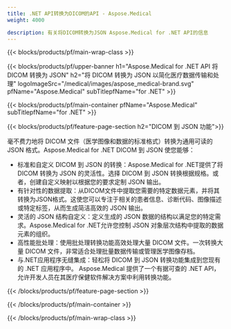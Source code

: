 ```yaml
---
title: .NET API转换为DICOM的API - Aspose.Medical
weight: 4000

description: 有关将DICOM转换为JSON Aspose.Medical for .NET API的信息
---
```


{{< blocks/products/pf/main-wrap-class >}}

{{< blocks/products/pf/upper-banner h1="Aspose.Medical for .NET API 将 DICOM 转换为 JSON" h2="将 DICOM 转换为 JSON 以简化医疗数据传输和处理" logoImageSrc="/medical/images/aspose_medical-brand.svg" pfName="Aspose.Medical" subTitlepfName="for .NET" >}}

{{< blocks/products/pf/main-container pfName="Aspose.Medical" subTitlepfName="for .NET" >}}

{{< blocks/products/pf/feature-page-section h2="DICOM 到 JSON 功能">}}

<p>毫不费力地将 DICOM 文件（医学图像和数据的标准格式）转换为通用可读的 JSON 格式。Aspose.Medical for .NET DICOM 到 JSON 使您能够：</p>

<ul>
<li>标准和自定义 DICOM 到 JSON 的转换：Aspose.Medical for .NET提供了将 DICOM 转换为 JSON 的灵活性。选择 DICOM 到 JSON 转换根据规格。或者，创建自定义映射以根据您的要求定制 JSON 输出。</li>
<li>有针对性的数据提取：从DICOM文件中提取您需要的特定数据元素，并将其转换为JSON格式。这使您可以专注于相关的患者信息、诊断代码、图像描述或特定标签，从而生成简洁高效的 JSON 输出。</li>
<li>灵活的 JSON 结构自定义：定义生成的 JSON 数据的结构以满足您的特定需求。Aspose.Medical for .NET允许您控制 JSON 对象层次结构中提取的数据元素的组织。</li>
<li>高性能批处理：使用批处理转换功能高效处理大量 DICOM 文件。一次转换大量 DICOM 文件，非常适合处理批量数据传输或管理医学图像存档。</li>
<li>与.NET应用程序无缝集成：轻松将 DICOM 到 JSON 转换功能集成到您现有的 .NET 应用程序中。 Aspose.Medical 提供了一个有据可查的 .NET API，允许开发人员在其医疗保健软件解决方案中利用转换功能。</li>
</ul>

{{< /blocks/products/pf/feature-page-section >}}

{{< /blocks/products/pf/main-container >}}

{{< /blocks/products/pf/main-wrap-class >}}